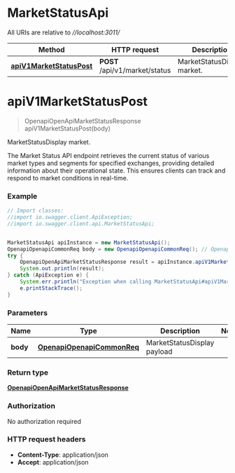 # MarketStatusApi

All URIs are relative to *//localhost:3011/*

Method | HTTP request | Description
------------- | ------------- | -------------
[**apiV1MarketStatusPost**](MarketStatusApi.md#apiV1MarketStatusPost) | **POST** /api/v1/market/status | MarketStatusDisplay market.

<a name="apiV1MarketStatusPost"></a>
# **apiV1MarketStatusPost**
> OpenapiOpenApiMarketStatusResponse apiV1MarketStatusPost(body)

MarketStatusDisplay market.

The Market Status API endpoint retrieves the current status of various market types and segments for specified exchanges, providing detailed information about their operational state. This ensures clients can track and respond to market conditions in real-time.

### Example
```java
// Import classes:
//import io.swagger.client.ApiException;
//import io.swagger.client.api.MarketStatusApi;


MarketStatusApi apiInstance = new MarketStatusApi();
OpenapiOpenapiCommonReq body = new OpenapiOpenapiCommonReq(); // OpenapiOpenapiCommonReq | MarketStatusDisplay payload
try {
    OpenapiOpenApiMarketStatusResponse result = apiInstance.apiV1MarketStatusPost(body);
    System.out.println(result);
} catch (ApiException e) {
    System.err.println("Exception when calling MarketStatusApi#apiV1MarketStatusPost");
    e.printStackTrace();
}
```

### Parameters

Name | Type | Description  | Notes
------------- | ------------- | ------------- | -------------
 **body** | [**OpenapiOpenapiCommonReq**](OpenapiOpenapiCommonReq.md)| MarketStatusDisplay payload |

### Return type

[**OpenapiOpenApiMarketStatusResponse**](OpenapiOpenApiMarketStatusResponse.md)

### Authorization

No authorization required

### HTTP request headers

 - **Content-Type**: application/json
 - **Accept**: application/json

